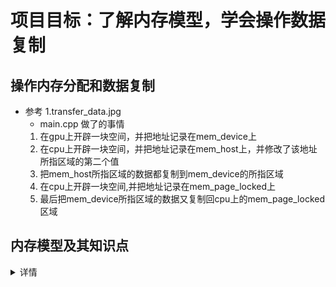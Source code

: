 # 项目目标：了解内存模型，学会操作数据复制
## 操作内存分配和数据复制
- 参考 1.transfer_data.jpg
  - main.cpp 做了的事情 
  1. 在gpu上开辟一块空间，并把地址记录在mem_device上
  2. 在cpu上开辟一块空间，并把地址记录在mem_host上，并修改了该地址所指区域的第二个值
  3. 把mem_host所指区域的数据都复制到mem_device的所指区域
  4. 在cpu上开辟一块空间,并把地址记录在mem_page_locked上
  5. 最后把mem_device所指区域的数据又复制回cpu上的mem_page_locked区域


## 内存模型及其知识点
<details> <!-- -->
<summary> 详情 </summary>

1. 关于内存模型，请参照 https://www.bilibili.com/video/BV1jX4y1w7Um
    - 内存大局上分为
        - 主机内存：Host Memory，也就是CPU内存，内存
        - 设备内存：Device Memory，也就是GPU内存，显存
            - 设备内存又分为：
                - 全局内存(3)：Global Memory
                - 寄存器内存(1)：Register Memory
                - 纹理内存(2)：Texture Memory
                - 共享内存(2)：Shared Memory
                - 常量内存(2)：Constant Memory
                - 本地内存(3)：Local Memory
            - 只需要知道，谁距离计算芯片近，谁速度就越快，空间越小，价格越贵
                - 清单的括号数字表示到计算芯片的距离
2. 通过cudaMalloc分配GPU内存，分配到setDevice指定的当前设备上
3. 通过cudaMallocHost分配page locked memory，即pinned memory，页锁定内存
    - 页锁定内存是主机内存，CPU可以直接访问
    - 页锁定内存也可以被GPU直接访问，使用DMA（Direct Memory Access）技术
        - 注意这么做的性能会比较差，因为主机内存距离GPU太远，隔着PCIE等，不适合大量数据传输
    - 页锁定内存是物理内存，过度使用会导致系统性能低下（导致虚拟内存等一系列技术变慢）
4. cudaMemcpy
    - 如果host不是页锁定内存，则：
        - Device To Host的过程，等价于
            - pinned = cudaMallocHost
            - copy Device to pinned
            - copy pinned to Host
            - free pinned
        - Host To Device的过程，等价于
            - pinned = cudaMallocHost
            - copy Host to pinned
            - copy pinned to Device
            - free pinned
    - 如果host是页锁定内存，则：
        - Device To Host的过程，等价于
            - copy Device to Host
        - Host To Device的过程，等价于
            - copy Host to Device

## Tips
<details> <!-- Tips -->
<summary> 详情 </summary>

- 建议先分配先释放
  - ```c++
    checkRuntime(cudaFreeHost(memory_page_locked));
    delete [] memory_host;
    checkRuntime(cudaFree(memory_device)); 
    ```
    使用cuda API来分配内存的一般都有自己对应的释放内存方法；而使用new来分配的使用delete来释放

</details> <!--Tips -->


